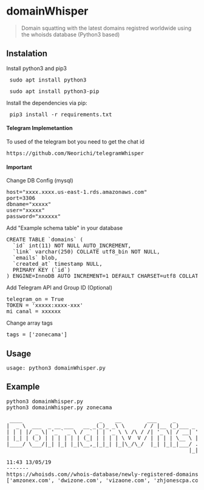 # domainWhisper
> Domain squatting with the latest domains registred worldwide using the whoisds database (Python3 based)


## Instalation

Install python3 and pip3

<pre> sudo apt install python3 </pre>
<pre> sudo apt install python3-pip</pre>

Install the dependencies via pip:

<pre> pip3 install -r requirements.txt </pre>

#### Telegram Implemetantion

To used of the telegram bot you need to get the chat id
<pre>
https://github.com/Neorichi/telegramWhisper
</pre>

#### Important

Change DB Config (mysql)
<pre>
host="xxxx.xxxx.us-east-1.rds.amazonaws.com"
port=3306
dbname="xxxxx"
user="xxxxx"
password="xxxxxx"
</pre>

Add "Example schema table" in your database
<pre>
CREATE TABLE `domains` (
  `id` int(11) NOT NULL AUTO_INCREMENT,
  `link` varchar(250) COLLATE utf8_bin NOT NULL,
  `emails` blob,
  `created_at` timestamp NULL,
  PRIMARY KEY (`id`)
) ENGINE=InnoDB AUTO_INCREMENT=1 DEFAULT CHARSET=utf8 COLLATE=utf8_bin;
</pre>

Add Telegram API and Group ID (Optional)
<pre>
telegram_on = True
TOKEN = 'xxxxx:xxxx-xxx'
mi_canal = xxxxxx
</pre>


Change array tags
<pre>
tags = ['zonecama']
</pre>


## Usage
<pre>usage: python3 domainWhisper.py  </pre>

## Example
<pre>
python3 domainWhisper.py
python3 domainWhisper.py zonecama

 ____                        _    __        ___     _                     
|  _ \  ___  _ __ ___   __ _(_)_ _\ \      / / |__ (_)___ _ __   ___ _ __
| | | |/ _ \| '_ ` _ \ / _` | | '_ \ \ /\ / /| '_ \| / __| '_ \ / _ \ '__|
| |_| | (_) | | | | | | (_| | | | | \ V  V / | | | | \__ \ |_) |  __/ |   
|____/ \___/|_| |_| |_|\__,_|_|_| |_|\_/\_/  |_| |_|_|___/ .__/ \___|_|   
                                                         |_|              

11:43 13/05/19
-------
https://whoisds.com//whois-database/newly-registered-domains/MjAxOS0wNS0xMi56aXA=/nrd
['amzonex.com', 'dwizone.com', 'vizaone.com', 'zhjonescpa.com', 'zonephy.com', 'zonesn.com']
